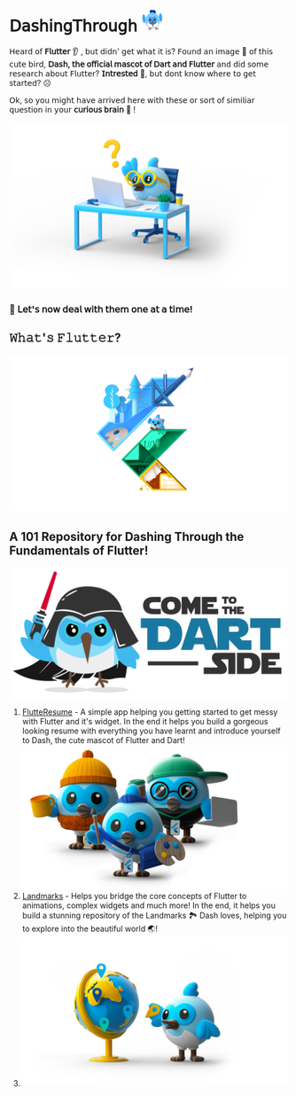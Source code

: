 # 𝖣𝖺𝗌𝗁𝗂𝗇𝗀𝖳𝗁𝗋𝗈𝗎𝗀𝗁 <img src="https://raw.githubusercontent.com/ManasMalla/DashingThrough/main/Resources/dash.png" height=40 width=40>

𝖧𝖾𝖺𝗋𝖽 𝗈𝖿 **𝖥𝗅𝗎𝗍𝗍𝖾𝗋** 👂 , 𝖻𝗎𝗍 𝖽𝗂𝖽𝗇' 𝗀𝖾𝗍 𝗐𝗁𝖺𝗍 𝗂𝗍 𝗂𝗌? 𝖥𝗈𝗎𝗇𝖽 𝖺𝗇 𝗂𝗆𝖺𝗀𝖾 📸 𝗈𝖿 𝗍𝗁𝗂𝗌 𝖼𝗎𝗍𝖾 𝖻𝗂𝗋𝖽, **𝖣𝖺𝗌𝗁, 𝗍𝗁𝖾 𝗈𝖿𝖿𝗂𝖼𝗂𝖺𝗅 𝗆𝖺𝗌𝖼𝗈𝗍 𝗈𝖿 𝖣𝖺𝗋𝗍 𝖺𝗇𝖽 𝖥𝗅𝗎𝗍𝗍𝖾𝗋** 𝖺𝗇𝖽 𝖽𝗂𝖽 𝗌𝗈𝗆𝖾 𝗋𝖾𝗌𝖾𝖺𝗋𝖼𝗁 𝖺𝖻𝗈𝗎𝗍 𝖥𝗅𝗎𝗍𝗍𝖾𝗋? **𝖨𝗇𝗍𝗋𝖾𝗌𝗍𝖾𝖽** 🤩, 𝖻𝗎𝗍 𝖽𝗈𝗇𝗍 𝗄𝗇𝗈𝗐 𝗐𝗁𝖾𝗋𝖾 𝗍𝗈 𝗀𝖾𝗍 𝗌𝗍𝖺𝗋𝗍𝖾𝖽? ☹️

𝖮𝗄, 𝗌𝗈 𝗒𝗈𝗎 𝗆𝗂𝗀𝗁𝗍 𝗁𝖺𝗏𝖾 𝖺𝗋𝗋𝗂𝗏𝖾𝖽 𝗁𝖾𝗋𝖾 𝗐𝗂𝗍𝗁 𝗍𝗁𝖾𝗌𝖾 𝗈𝗋 𝗌𝗈𝗋𝗍 𝗈𝖿 𝗌𝗂𝗆𝗂𝗅𝗂𝖺𝗋 𝗊𝗎𝖾𝗌𝗍𝗂𝗈𝗇 𝗂𝗇 𝗒𝗈𝗎𝗋 **𝖼𝗎𝗋𝗂𝗈𝗎𝗌 𝖻𝗋𝖺𝗂𝗇** 🤔 !

<img src="https://raw.githubusercontent.com/ManasMalla/DashingThrough/main/Resources/faq-hero.png">

### 🥳  𝖫𝖾𝗍'𝗌 𝗇𝗈𝗐 𝖽𝖾𝖺𝗅 𝗐𝗂𝗍𝗁 𝗍𝗁𝖾𝗆 𝗈𝗇𝖾 𝖺𝗍 𝖺 𝗍𝗂𝗆𝖾!

## 𝚆𝚑𝚊𝚝'𝚜 𝙵𝚕𝚞𝚝𝚝𝚎𝚛?

<img src="https://raw.githubusercontent.com/ManasMalla/DashingThrough/main/Resources/flutter.jpeg">

## A 101 Repository for **Dashing Through the Fundamentals of Flutter**!

<img src=https://raw.githubusercontent.com/ManasMalla/DashingThrough/main/Resources/come_to_the_dartside.png>

1. [FlutteResume](https://github.com/ManasMalla/FlutteResume) - A simple app helping you getting started to get messy with Flutter and it's widget.
    In the end it helps you build a gorgeous looking resume with everything you have learnt and introduce yourself to Dash, the cute mascot of Flutter and Dart!
      <img src="https://github.com/ManasMalla/DashingThrough/blob/main/Resources/dashatars.png">
2. [Landmarks](https://github.com/ManasMalla/Landmarks) - Helps you bridge the core concepts of Flutter to animations, complex widgets and much more!
     In the end, it helps you build a stunning repository of the Landmarks 🏞 Dash loves, helping you to explore into the beautiful world 🌏!
4. <img src = "https://github.com/ManasMalla/DashingThrough/blob/main/Resources/community-hero.png">
